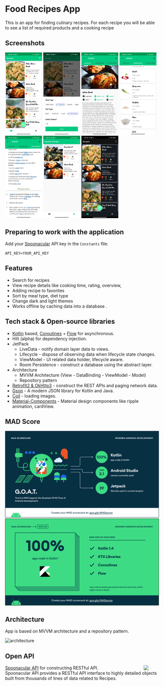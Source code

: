 <h1>Food Recipes App</h1>


This is an app for finding culinary recipes. For each recipe you will be able to see a list of required products and a cooking recipe

## Screenshots

<p>
<img src="screenshots/1.jpg" width="24%" height="30%"/>
<img src="screenshots/2.jpg" width="24%" height="30%"/>
<img src="screenshots/3.jpg" width="24%" height="30%"/>
<img src="screenshots/4.jpg" width="24%" height="30%"/>
<img src="screenshots/5.jpg" width="24%" height="30%"/>
<img src="screenshots/6.jpg" width="24%" height="30%"/>
<img src="screenshots/7.jpg" width="24%" height="30%"/>
</p>

## Preparing to work with the application

Add your [Spoonacular](https://spoonacular.com//) API key in the `Constants` file:

```
API_KEY=YOUR_API_KEY
```

## Features


- Search for recipes
- View recipe details like cooking time, rating, overview, 
- Adding recipe to favorites
- Sort by meal type, diet type
- Change dark and light themes
- Works offline by caching data into a database
.

## Tech stack & Open-source libraries

- [Kotlin](https://kotlinlang.org/) based, [Coroutines](https://github.com/Kotlin/kotlinx.coroutines) + [Flow](https://kotlin.github.io/kotlinx.coroutines/kotlinx-coroutines-core/kotlinx.coroutines.flow/) for asynchronous.
- Hilt (alpha) for dependency injection.
- JetPack
  - LiveData - notify domain layer data to views.
  - Lifecycle - dispose of observing data when lifecycle state changes.
  - ViewModel - UI related data holder, lifecycle aware.
  - Room Persistence - construct a database using the abstract layer.
- Architecture
  - MVVM Architecture (View - DataBinding - ViewModel - Model)
  - Repository pattern
- [Retrofit2 & OkHttp3](https://github.com/square/retrofit) - construct the REST APIs and paging network data.
- [Gson](https://github.com/square/gson/) - A modern JSON library for Kotlin and Java.
- [Coil](https://coil-kt.github.io/coil/) - loading images.
- [Material-Components](https://github.com/material-components/material-components-android) - Material design components like ripple animation, cardView.

 ## MAD Score
  ![summary](previews/summary.png)
  ![kotlin](previews/kotlin.png)

## Architecture

App is based on MVVM architecture and a repository pattern.

![architecture](https://developer.android.com/topic/libraries/architecture/images/final-architecture.png)

## Open API

<img src="https://spoonacular.com/images/spoonacular-logo-b.svg" align="right" width="10%"/>

[Spoonacular API](https://spoonacular.com/food-api) for constructing RESTful API.<br>
Spoonacular API provides a RESTful API interface to highly detailed objects built from thousands of lines of data related to Recipes.
